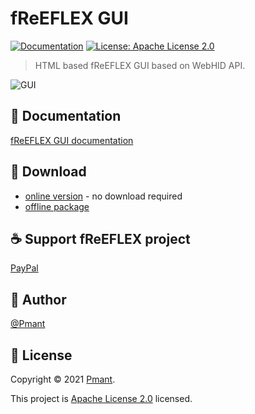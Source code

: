 # fReEFLEX GUI
[![Documentation](https://img.shields.io/badge/documentation-yes-brightgreen.svg)](https://github.com/fReEFLEX/fReEFLEX-doc)
[![License: Apache License 2.0](https://img.shields.io/badge/License-Apache%20License%202.0-yellow.svg)](https://github.com/fReEFLEX/fReEFLEX-doc/blob/main/LICENSE)



> HTML based fReEFLEX GUI based on WebHID API.

![](gui.png?raw=true "GUI")

## 📖 Documentation

[fReEFLEX GUI documentation](https://github.com/fReEFLEX/fReEFLEX-doc)

## 📁 Download

- [online version](https://fReEFLEX.github.io) - no download required
- [offline package](https://github.com/fReEFLEX/fReEFLEX-GUI/releases)

## ☕ Support fReEFLEX project

[PayPal](https://paypal.me/Pmant)

## 👤 Author

[@Pmant](https://github.com/Pmant)

## 📝 License

Copyright © 2021 [Pmant](https://github.com/Pmant).

This project is [Apache License 2.0](https://github.com/fReEFLEX/fReEFLEX-doc/blob/main/LICENSE) licensed.
